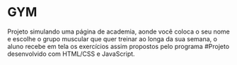# GYM
Projeto simulando uma página de academia, aonde você coloca o seu nome e escolhe o grupo muscular que quer treinar ao longa da sua semana, o aluno recebe em tela os exercícios assim propostos pelo programa
#Projeto desenvolvido com HTML/CSS e JavaScript.
